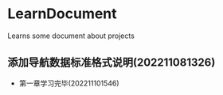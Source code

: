# LearnDocument

Learns some document about projects

## 添加导航数据标准格式说明(202211081326)

- 第一章学习完毕(202211101546)
